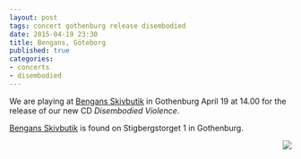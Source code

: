 ```yaml
---
layout: post
tags: concert gothenburg release disembodied
date: 2015-04-19 23:30
title: Bengans, Göteborg
published: true
categories:
- concerts
- disembodied
---
```


We are playing at [Bengans Skivbutik](https://www.bengans.se/shops.aspx) in Gothenburg April 19 at 14.00 for the release of our new CD *Disembodied Violence*.

[Bengans Skivbutik](https://www.bengans.se/shops.aspx) is found on Stigbergstorget 1 in Gothenburg.

<img style="float: right" src="{{ site.url }}/media/img/disembodied200.png">
